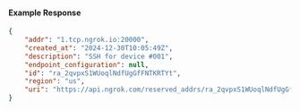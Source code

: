 <!-- Code generated for API Clients. DO NOT EDIT. -->

#### Example Response

```json
{
	"addr": "1.tcp.ngrok.io:20000",
	"created_at": "2024-12-30T10:05:49Z",
	"description": "SSH for device #001",
	"endpoint_configuration": null,
	"id": "ra_2qvpxS1WUoqlNdfUgGfFNTKRTYt",
	"region": "us",
	"uri": "https://api.ngrok.com/reserved_addrs/ra_2qvpxS1WUoqlNdfUgGfFNTKRTYt"
}
```
